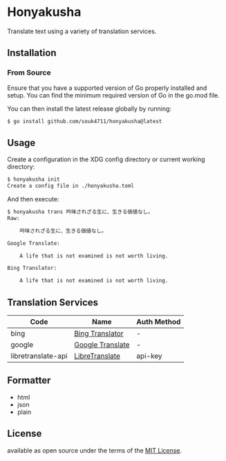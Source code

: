 # Honyakusha

Translate text using a variety of translation services.


## Installation

### From Source

Ensure that you have a supported version of Go properly installed and setup. You can
find the minimum required version of Go in the go.mod file.

You can then install the latest release globally by running:

```sh
$ go install github.com/souk4711/honyakusha@latest
```


## Usage

Create a configuration in the XDG config directory or current working directory:

```sh
$ honyakusha init
Create a config file in ./honyakusha.toml
```

And then execute:

```sh
$ honyakusha trans 吟味されざる生に、生きる価値なし。
Raw:

    吟味されざる生に、生きる価値なし。

Google Translate:

    A life that is not examined is not worth living.

Bing Translator:

    A life that is not examined is not worth living.
```


## Translation Services

| Code               | Name                                 | Auth Method |
|--------------------|--------------------------------------|--------------
| bing               | [Bing Translator][bing]              | -           |
| google             | [Google Translate][google]           | -           |
| libretranslate-api | [LibreTranslate][libretranslate-api] | api-key     |


## Formatter

* html
* json
* plain

## License

available as open source under the terms of the [MIT License](https://opensource.org/licenses/MIT).


[bing]:https://www.bing.com/translator
[google]:https://translate.google.com/
[libretranslate-api]:https://libretranslate.com/

